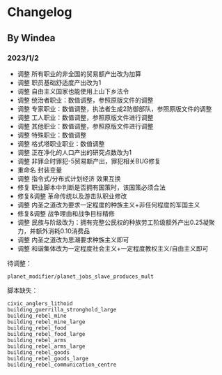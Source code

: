 # Changelog

## By Windea

### 2023/1/2

* 调整 所有职业的非全国的贸易额产出改为加算
* 调整 职员基础舒适度产出改为1
* 调整 自由主义国家也能使用上山下乡法令
* 调整 统治者职业：数值调整，参照原版文件的调整
* 调整 专家职业：数值调整，执法者生成2防御部队，参照原版文件的调整
* 调整 工人职业：数值调整，参照原版文件进行调整
* 调整 其他职业：数值调整，参照原版文件进行调整
* 调整 特殊职业：数值调整
* 调整 格式塔职业职业：数值调整
* 调整 正在净化的人口产出的研究点数改为1
* 调整 非罪企时罪犯-5贸易额产出，罪犯相关BUG修复
* 重命名 封装变量
* 调整 指令式/分布式计划经济 效果互换
* 修复 职业脚本中判断是否拥有国策时，该国策必须合法
* 修复&调整 革命传统以及游击队职业修改
* 调整 内圣之道改为要求一定程度的种族主义+非任何程度的军国主义
* 修复&调整 战争理由和战争目标精修
* 调整 民族与阶级改为：拥有完整公民权的种族劳工阶级额外产出0.25凝聚力，并额外消耗0.10消费品
* 调整 内圣之道改为思潮要求种族主义即可
* 调整 和谐集体改为一定程度社会主义+一定程度教权主义/自由主义即可

待调整：

```
planet_modifier/planet_jobs_slave_produces_mult
```

脚本缺失：

```
civic_anglers_lithoid
building_guerrilla_stronghold_large
building_rebel_mine
building_rebel_mine_large
building_rebel_food
building_rebel_food_large
building_rebel_arms
building_rebel_arms_large
building_rebel_goods
building_rebel_goods_large
building_rebel_communication_centre
```